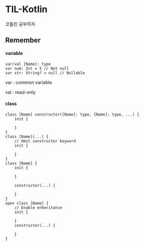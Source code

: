 # TIL-Kotlin
코틀린 공부하자

## Remember
#### variable
    var/val [Name]: type
    var num: Int = 5 // Not null
    var str: String? = null // Nullable
    
var : common variable

val : read-only

#### class
    class [Name] constructor([Name]: type, [Name]: type, ...) {
        init {
        
        }
    }
    class [Name](...) {
        // Omit constructor keyword
        init {
      
        }
    }
    class [Name] {
        init {
        
        }
    
        constructor(...) {
        
        }
    }
    open class [Name] {
        // Enable enheritance
        init {
        
        }
        constructor(...) {
        
        }
    }

